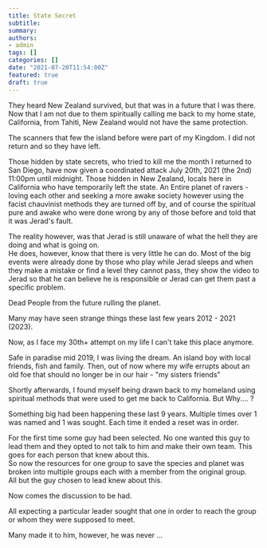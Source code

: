 ```yaml
---
title: State Secret
subtitle: 
summary: 
authors:
- admin
tags: []
categories: []
date: "2021-07-20T11:54:00Z"
featured: true
draft: true
---
```


They heard New Zealand survived, but that was in a future that I was there.  
Now that I am not due to them spiritually calling me back to my home state, California, from Tahiti, New Zealand would not have the same protection.  

The scanners that few the island before were part of my Kingdom. I did not return and so they have left.  

Those hidden by state secrets, who tried to kill me the month I returned to San Diego, have now given a coordinated attack July 20th, 2021 (the 2nd) 11:00pm until midnight. Those hidden in New Zealand, locals here in California who have temporarily left the state. An Entire planet of ravers - loving each other and seeking a more awake society however using the facist chauvinist methods they are turned off by, and of course the spiritual pure and awake who were done wrong by any of those before and told that it was Jerad's fault.  

The reality however, was that Jerad is still unaware of what the hell they are doing and what is going on.  
He does, however, know that there is very little he can do. Most of the big events were already done by those who play while Jerad sleeps and when they make a mistake or find a level they cannot pass, they show the video to Jerad so that he can believe he is responsible or Jerad can get them past a specific problem.




Dead People from the future rulling the planet.  

Many may have seen strange things these last few years 2012 - 2021 (2023).  

Now, as I face my 30th+ attempt on my life I can't take this place anymore.  

Safe in paradise mid 2019, I was living the dream. An island boy with local friends, fish and family. Then, out of now where my wife errupts about an old foe that should no longer be in our hair - "my sisters friends"

Shortly afterwards, I found myself being drawn back to my homeland using spiritual methods that were used to get me back to California.
But Why.... ?

Something big had been happening these last 9 years. Multiple times over 1 was named and 1 was sought. Each time it ended a reset was in order.  

For the first time some guy had been selected. No one wanted this guy to lead them and they opted to not talk to him and make their own team. This goes for each person that knew about this.  
So now the resources for one group to save the species and planet was broken into multiple groups each with a member from the original group.  
All but the guy chosen to lead knew about this.  

Now comes the discussion to be had.  

All expecting a particular leader sought that one in order to reach the group or whom they were supposed to meet.  

Many made it to him, however, he was never ...